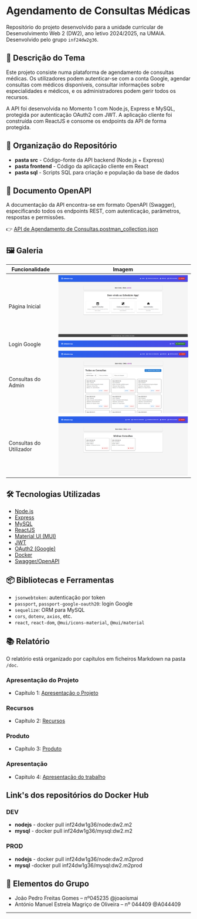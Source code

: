 # Agendamento de Consultas Médicas

Repositório do projeto desenvolvido para a unidade curricular de Desenvolvimento Web 2 (DW2), ano letivo 2024/2025, na UMAIA. Desenvolvido pelo grupo `inf24dw2g36`.

## 🎯 Descrição do Tema

Este projeto consiste numa plataforma de agendamento de consultas médicas. Os utilizadores podem autenticar-se com a conta Google, agendar consultas com médicos disponíveis, consultar informações sobre especialidades e médicos, e os administradores podem gerir todos os recursos.

A API foi desenvolvida no Momento 1 com Node.js, Express e MySQL, protegida por autenticação OAuth2 com JWT. A aplicação cliente foi construída com ReactJS e consome os endpoints da API de forma protegida.

## 📁 Organização do Repositório

- **pasta src** - Código-fonte da API backend (Node.js + Express)
- **pasta frontend** - Código da aplicação cliente em React
- **pasta sql** - Scripts SQL para criação e população da base de dados
  
## 📄 Documento OpenAPI

A documentação da API encontra-se em formato OpenAPI (Swagger), especificando todos os endpoints REST, com autenticação, parâmetros, respostas e permissões.

👉 [API de Agendamento de Consultas.postman_collection.json](./M2-main/M1-main/PostmanCollection/API%20de%20Agendamento%20de%20Consultas.postman_collection.json)

## 🖼️ Galeria

| Funcionalidade | Imagem |
| --- | ----------- |
| Página Inicial |  ![Login](/galeria/PaginaInicial.png) |
| Login Google |  ![Users](/galeria/LoginGoogle.png) |
| Consultas do Admin |  ![Doctors](/galeria/ConsultasAdmin.png) |
| Consultas do Utilizador |  ![Appointments](/galeria/Consultas_do_Utilizador.png) |

## 🛠️ Tecnologias Utilizadas

- [Node.js](https://nodejs.org/)
- [Express](https://expressjs.com/)
- [MySQL](https://www.mysql.com/)
- [ReactJS](https://react.dev/)
- [Material UI (MUI)](https://mui.com/)
- [JWT](https://jwt.io/)
- [OAuth2 (Google)](https://developers.google.com/identity/protocols/oauth2)
- [Docker](https://www.docker.com/)
- [Swagger/OpenAPI](https://swagger.io/specification/)

## 📦 Bibliotecas e Ferramentas

- `jsonwebtoken`: autenticação por token
- `passport`, `passport-google-oauth20`: login Google
- `sequelize`: ORM para MySQL
- `cors`, `dotenv`, `axios`, etc.
- `react`, `react-dom`, `@mui/icons-material`, `@mui/material`

## 📚 Relatório

O relatório está organizado por capítulos em ficheiros Markdown na pasta `/doc`.

### Apresentação do Projeto
* Capítulo 1: [Apresentação o Projeto](docs/c1.md)

### Recursos
* Capítulo 2: [Recursos](docs/c2.md)

### Produto
* Capítulo 3: [Produto](docs/c3.md)

### Apresentação
* Capitulo 4: [Apresentação do trabalho](docs/c4.md)

## Link's dos repositórios do Docker Hub

### DEV
- **nodejs** - docker pull inf24dw1g36/node:dw2.m2
- **mysql** - docker pull inf24dw1g36/mysql:dw2.m2

### PROD
- **nodejs** - docker pull inf24dw1g36/node:dw2.m2prod
- **mysql** -docker pull inf24dw1g36/mysql:dw2.m2prod

## 👥 Elementos do Grupo

- João Pedro Freitas Gomes – nº045235 @joaoismai
- António Manuel Estrela Magriço de Oliveira – nº 044409 @A044409

---

